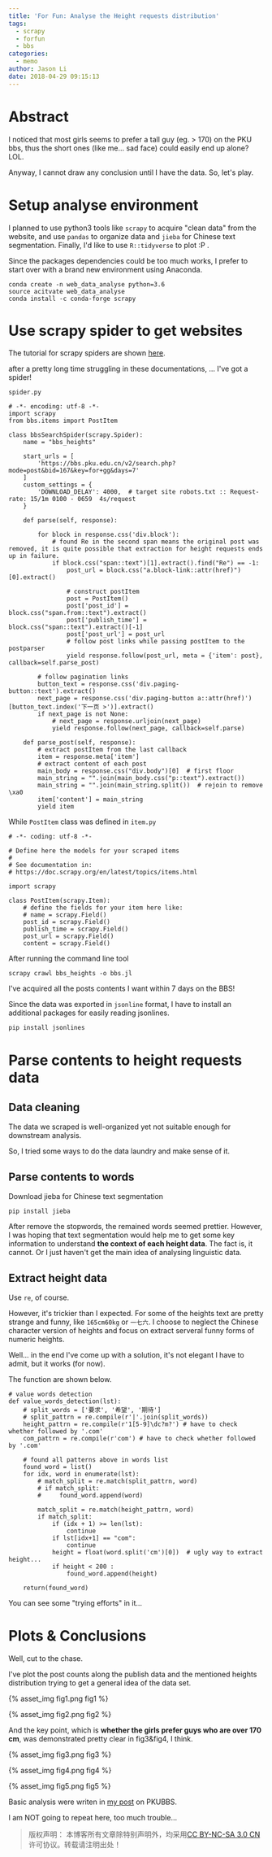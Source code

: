 ```yaml
---
title: 'For Fun: Analyse the Height requests distribution'
tags:
  - scrapy
  - forfun
  - bbs
categories:
  - memo
author: Jason Li
date: 2018-04-29 09:15:13
---
```


<script type="text/x-mathjax-config">
MathJax.Hub.Config({
  TeX: { equationNumbers: { autoNumber: "AMS" } }
});
</script>

# Abstract

I noticed that most girls seems to prefer a tall guy (eg. > 170) on the PKU bbs,
  thus the short ones (like me... sad face) could easily end up alone? LOL.

Anyway, I cannot draw any conclusion until I have the data.
So, let's play.

<!--more-->

# Setup analyse environment

I planned to use python3 tools like `scrapy` to acquire "clean data" from the website,
and use `pandas` to organize data and `jieba` for Chinese text segmentation.
Finally, I'd like to use `R::tidyverse` to plot :P .

Since the packages dependencies could be too much works, I prefer to start over with a brand new environment using Anaconda.

```
conda create -n web_data_analyse python=3.6
source acitvate web_data_analyse
conda install -c conda-forge scrapy

```

# Use scrapy spider to get websites

The tutorial for scrapy spiders are shown [here](https://doc.scrapy.org/en/latest/intro/tutorial.html#intro-tutorial).

after a pretty long time struggling in these documentations, ... I've got a spider!

`spider.py` 

```{python}
# -*- encoding: utf-8 -*-
import scrapy
from bbs.items import PostItem

class bbsSearchSpider(scrapy.Spider):
    name = "bbs_heights"

    start_urls = [
        'https://bbs.pku.edu.cn/v2/search.php?mode=post&bid=167&key=for+gg&days=7'
    ]
    custom_settings = {
        'DOWNLOAD_DELAY': 4000,  # target site robots.txt :: Request-rate: 15/1m 0100 - 0659  4s/request
    }

    def parse(self, response):
        
        for block in response.css('div.block'):
            # found Re in the second span means the original post was removed, it is quite possible that extraction for height requests ends up in failure.
            if block.css("span::text")[1].extract().find("Re") == -1: 
                post_url = block.css("a.block-link::attr(href)")[0].extract()
                
                # construct postItem
                post = PostItem()
                post['post_id'] = block.css("span.from::text").extract()
                post['publish_time'] = block.css("span::text").extract()[-1]
                post['post_url'] = post_url
                # follow post links while passing postItem to the postparser
                yield response.follow(post_url, meta = {'item': post}, callback=self.parse_post)
            
        # follow pagination links
        button_text = response.css('div.paging-button::text').extract()
        next_page = response.css('div.paging-button a::attr(href)')[button_text.index('下一页 >')].extract() 
        if next_page is not None:
            # next_page = response.urljoin(next_page)
            yield response.follow(next_page, callback=self.parse)
        
    def parse_post(self, response):
        # extract postItem from the last callback
        item = response.meta['item']
        # extract content of each post
        main_body = response.css("div.body")[0]  # first floor
        main_string = "".join(main_body.css("p::text").extract())
        main_string = "".join(main_string.split())  # rejoin to remove \xa0
        item['content'] = main_string
        yield item

```

While `PostItem` class was defined in `item.py`
```{Python}
# -*- coding: utf-8 -*-

# Define here the models for your scraped items
#
# See documentation in:
# https://doc.scrapy.org/en/latest/topics/items.html

import scrapy

class PostItem(scrapy.Item):
    # define the fields for your item here like:
    # name = scrapy.Field()
    post_id = scrapy.Field()
    publish_time = scrapy.Field()
    post_url = scrapy.Field()
    content = scrapy.Field()
```

After running the command line tool
```
scrapy crawl bbs_heights -o bbs.jl
```

I've acquired all the posts contents I want within 7 days on the BBS!

Since the data was exported in `jsonline` format, I have to install an additional packages for easily reading jsonlines.
```
pip install jsonlines
```

# Parse contents to height requests data
## Data cleaning
The data we scraped is well-organized yet not suitable enough for downstream analysis.

So, I tried some ways to do the data laundry and make sense of it.

## Parse contents to words

Download jieba for Chinese text segmentation 
```
pip install jieba
```

After remove the stopwords, the remained words seemed prettier. However, I was hoping that text segmentation would help me to get some key information to understand **the context of each height data**. The fact is, it cannot. Or I just haven't get the main idea of analysing linguistic data. 

## Extract height data

Use `re`, of course.

However, it's trickier than I expected. For some of the heights text are pretty strange and funny, like `165cm60kg` or `一七六`. I choose to neglect the Chinese character version of heights and focus on extract serveral funny forms of numeric heights. 

Well... in the end I've come up with a solution, it's not elegant I have to admit, but it works (for now).

The function are shown below.

```
# value words detection
def value_words_detection(lst):
    # split_words = ['要求', '希望', '期待']  
    # split_pattrn = re.compile(r'|'.join(split_words))
    height_pattrn = re.compile(r'1[5-9]\dc?m?') # have to check whether followed by '.com'
    com_pattrn = re.compile(r'com') # have to check whether followed by '.com'
    
    # found all patterns above in words list
    found_word = list()
    for idx, word in enumerate(lst):
        # match_split = re.match(split_pattrn, word)
        # if match_split:
        #     found_word.append(word)
        
        match_split = re.match(height_pattrn, word)
        if match_split: 
            if (idx + 1) >= len(lst):
                continue
            if lst[idx+1] == "com":
                continue
            height = float(word.split('cm')[0])  # ugly way to extract height...
            if height < 200 :
                found_word.append(height)  
    
    return(found_word)

```

You can see some "trying efforts" in it... 

# Plots & Conclusions

Well, cut to the chase.

I've plot the post counts along the publish data and the mentioned heights distribution trying to get a general idea of the data set.

{% asset_img fig1.png fig1 %}

{% asset_img fig2.png fig2 %}

And the key point, which is **whether the girls prefer guys who are over 170 cm**, was demonstrated pretty clear in fig3&fig4, I think. 

{% asset_img fig3.png fig3 %}

{% asset_img fig4.png fig4 %}

{% asset_img fig5.png fig5 %}


Basic analysis were writen in [my post](https://bbs.pku.edu.cn/v2/post-read.php?bid=167&threadid=16400805) on PKUBBS.

I am NOT going to repeat here, too much trouble...


>版权声明： 本博客所有文章除特别声明外，均采用[CC BY-NC-SA 3.0 CN](https://creativecommons.org/licenses/by-nc-sa/3.0/cn/deed.zh)许可协议。转载请注明出处！
